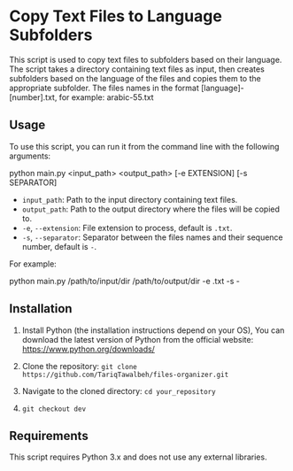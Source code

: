 # Copy Text Files to Language Subfolders

This script is used to copy text files to subfolders based on their language. The script takes a directory containing text files as input, then creates subfolders based on the language of the files and copies them to the appropriate subfolder.
The files names in the format [language]-[number].txt, for example: arabic-55.txt

## Usage

To use this script, you can run it from the command line with the following arguments:

python main.py <input_path> <output_path> [-e EXTENSION] [-s SEPARATOR]


- `input_path`: Path to the input directory containing text files.
- `output_path`: Path to the output directory where the files will be copied to.
- `-e`, `--extension`: File extension to process, default is `.txt`.
- `-s`, `--separator`: Separator between the files names and their sequence number, default is `-`.

For example:

python main.py /path/to/input/dir /path/to/output/dir -e .txt -s -


## Installation

1. Install Python (the installation instructions depend on your OS), You can download the latest version of Python from the official website: https://www.python.org/downloads/
2. Clone the repository: `git clone https://github.com/TariqTawalbeh/files-organizer.git`



3. Navigate to the cloned directory: `cd your_repository`



4. `git checkout dev`

## Requirements
This script requires Python 3.x and does not use any external libraries.